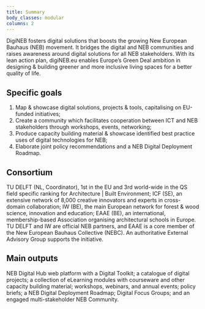 ```yaml
---
title: Summary
body_classes: modular
columns: 2
---
```


DigiNEB fosters digital solutions that boosts the growing New European Bauhaus (NEB) movement. It bridges the digital and NEB communities and raises awareness around digital solutions for all NEB stakeholders. With its lean action plan, digiNEB.eu enables Europe’s Green Deal ambition in designing & building greener and more inclusive living spaces for a better quality of life.

## Specific goals
1. Map & showcase digital solutions, projects & tools, capitalising on EU-funded initiatives;
2. Create a community which facilitates cooperation between ICT and NEB stakeholders through workshops, events, networking;
3. Produce capacity building material & showcase identified best practice uses of digital technologies for NEB;
4. Elaborate joint policy recommendations and a NEB Digital Deployment Roadmap.

## Consortium
TU DELFT (NL, Coordinator), 1st in the EU and 3rd world-wide in the QS field specific ranking for Architecture | Built Environment; ICF (SE), an extensive network of 8,000 creative innovators and experts in cross-domain collaboration; IW (BE), the main European network for forest & wood science, innovation and education; EAAE (BE), an international, membership-based Association organising architectural schools in Europe. TU DELFT and IW are official NEB partners, and EAAE is a core member of the New European Bauhaus Collective (NEBC). An authoritative External Advisory Group supports the initiative.

## Main outputs
NEB Digital Hub web platform with a Digital Toolkit; a catalogue of digital projects; a collection of eLearning modules with courseware and other capacity building material; workshops, webinars, and annual events; policy briefs; a NEB Digital Deployment Roadmap; Digital Focus Groups; and an engaged multi-stakeholder NEB Community.
